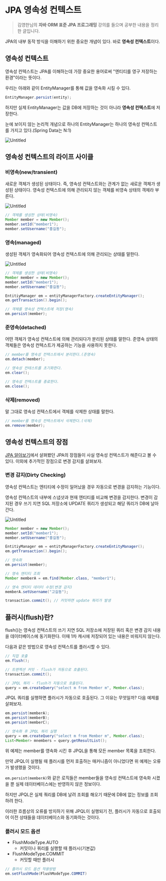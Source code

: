 # JPA 영속성 컨텍스트

> 김영한님의 **자바 ORM 표준 JPA 프로그래밍** 강의를 들으며 공부한 내용을 정리한 글입니다.
> 

JPA의 내부 동작 방식을 이해하기 위한 중요한 개념이 있다.
바로 **영속성 컨텍스트**이다.

## 영속성 컨텍스트

영속성 컨텍스트는 JPA를 이해하는데 가장 중요한 용어로써 "엔티티를 영구 저장하는 환경"이라는 뜻이다.

우리는 아래와 같이 EntityManager를 통해 값을 영속화 시킬 수 있다. 

```java
EntityManager.persist(entity);
```

하지만 실제 EntityManager는 값을 DB에 저장하는 것이 아니라 **영속성 컨텍스트**에 저장한다. 

눈에 보이지 않는 논리적 개념으로 하나의 EntityManager는 하나의 영속성 컨텍스트를 가지고 있다.(Spring Data는 N:1)

![Untitled](JPA%20%E1%84%8B%E1%85%A7%E1%86%BC%E1%84%89%E1%85%A9%E1%86%A8%E1%84%89%E1%85%A5%E1%86%BC%20%E1%84%8F%E1%85%A5%E1%86%AB%E1%84%90%E1%85%A6%E1%86%A8%E1%84%89%E1%85%B3%E1%84%90%E1%85%B3%20f3730995edda44758446db29f067e79c/Untitled.png)

## 영속성 컨텍스트의 라이프 사이클

### 비영속(new/transient)

새로운 객체가 생성된 상태이다. 즉, 영속성 컨텍스트와는 관계가 없는 새로운 객체가 생성된 상태이다. 영속성 컨텍스트에 의해 관리되지 않는 객체를 비영속 상태의 객체라 부른다.

![Untitled](JPA%20%E1%84%8B%E1%85%A7%E1%86%BC%E1%84%89%E1%85%A9%E1%86%A8%E1%84%89%E1%85%A5%E1%86%BC%20%E1%84%8F%E1%85%A5%E1%86%AB%E1%84%90%E1%85%A6%E1%86%A8%E1%84%89%E1%85%B3%E1%84%90%E1%85%B3%20f3730995edda44758446db29f067e79c/Untitled%201.png)

```java
// 객체를 생성한 상태(비영속)
Member member = new Member();
member.setId("member1");
member.setUsername("홍길동");
```

### 영속(managed)

생성된 객체가 영속화되어 영속성 컨텍스트에 의해 관리되는 상태를 말한다.

![Untitled](JPA%20%E1%84%8B%E1%85%A7%E1%86%BC%E1%84%89%E1%85%A9%E1%86%A8%E1%84%89%E1%85%A5%E1%86%BC%20%E1%84%8F%E1%85%A5%E1%86%AB%E1%84%90%E1%85%A6%E1%86%A8%E1%84%89%E1%85%B3%E1%84%90%E1%85%B3%20f3730995edda44758446db29f067e79c/Untitled%202.png)

```java
// 객체를 생성한 상태(비영속)
Member member = new Member();
member.setId("member1");
member.setUsername("홍길동");

EntitiyManager em = entityManagerFactory.createEntityManager();
em.getTransaction().begin();

// 객체를 영속성 컨텍스트에 저장(영속)
em.persist(member);
```

### 준영속(detached)

어떤 객체가 영속성 컨텍스트에 의해 관리되다가 분리된 상태를 말한다. 준영속 상태의 객체들은 영속성 컨텍스트가 제공하는 기능을 사용하지 못한다.

```java
// member를 영속성 컨텍스트에서 분리한다.(준영속)
em.detach(member);

// 영속성 컨테스트를 초기화한다.
em.clear();

// 영속성 컨텍스트를 종료한다.
em.close();
```

### 삭제(removed)

말 그대로 영속성 컨텍스트에서 객체를 삭제한 상태를 말한다. 

```java
// member를 영속성 컨텍스트에서 삭제한다.(삭제)
em.remove(member);
```

## 영속성 컨텍스트의 장점

[JPA 알아보기](https://www.notion.so/JPA-114a026f28a648eeb1133c0f07bf6d64)에서 살펴봤던 JPA의 장점들이 사실 영속성 컨텍스트가 해준다고 볼 수 있다. 이외에 추가적인 장점으로 변경 감지를 살펴보자.

### 변경 감지(Dirty Checking)

영속성 컨텍스트는 엔티티에 수정이 일어났을 경우 자동으로 변경을 감지하는 기능이다.

영속성 컨텍스트의 내부에 스냅샷과 현재 엔티티를 비교해 변경을 감지한다.
변경이 감지된 경우 쓰기 지연 SQL 저장소에 UPDATE 쿼리가 생성되고 해당 쿼리가 DB에 날아간다.

![Untitled](JPA%20%E1%84%8B%E1%85%A7%E1%86%BC%E1%84%89%E1%85%A9%E1%86%A8%E1%84%89%E1%85%A5%E1%86%BC%20%E1%84%8F%E1%85%A5%E1%86%AB%E1%84%90%E1%85%A6%E1%86%A8%E1%84%89%E1%85%B3%E1%84%90%E1%85%B3%20f3730995edda44758446db29f067e79c/Untitled%203.png)

```java
Member member = new Member();
member.setId("member1");
member.setUsername("홍길동");

EntitiyManager em = entityManagerFactory.createEntityManager();
em.getTransaction().begin();

// 영속화
em.persist(member);

// 영속 엔티티 조회
Member memberA = em.find(Member.class, "member1");

// 영속 엔티티 데이터 수정(변경 감지)
memberA.setUsername("고길동");

transaction.commit(); // 커밋하면 update 쿼리가 발생
```

## 플러시(flush)란?

flush()는 영속성 컨텍스트의 쓰기 지연 SQL 저장소에 저장된 쿼리 혹은 변경 감지 내용을 데이터베이스에 동기화한다. 이때 1차 캐시에 저장되어 있는 내용은 비워지지 않는다.

다음과 같은 방법으로 영속성 컨텍스트를 플러시할 수 있다.

```java
// 직접 호출
em.flush();

// 트랜젝션 커밋 - flush가 자동으로 호출된다.
transaction.commit();

// JPQL 쿼리 - flush가 자동으로 호출된다.
query = em.createQuery("select m from Member m", Member.class);
```

JPQL 쿼리를 실행하면 플러시가 자동으로 호출된다. 
그 이유는 무엇일까? 다음 예제를 살펴보자.

```java
em.persist(memberA);
em.persist(memberB);
em.persist(memberC);

// 영속화 후 JPQL 쿼리 실행
query = em.createQuery("select m from Member m", Member.class);
List<Member> mnembers = query.getResultList();
```

위 예제는 member를 영속화 시킨 후 JPQL을 통해 모든 member 목록을 조회한다.

만약 JPQL이 실행될 때 플러시를 먼저 호출하는 매커니즘이 아니었다면 위 예제는 오류가 발생했을 것이다. 

`em.persist(memberA)`와 같은 로직들은 member들을 영속성 컨텍스트에 영속화 시켰을 뿐 실제 데이터베이스에는 반영하지 않은 정보이다.

하지만 JPQL은 실제 쿼리를 DB에 날려 조회를 해오기 때문에 DB에 없는 정보를 조회하려 한다.

이러한 흐름상의 오류를 방지하기 위해 JPQL이 실행되기 전, 플러시가 자동으로 호출되어 이전 상태들을 데이터베이스와 동기화하는 것이다.

### 플러시 모드 옵션

- FlushModeType.AUTO
    - 커밋이나 쿼리를 실행할 때 플러시(기본값)
- FlushModeType.COMMIT
    - 커밋할 때만 플러시
    

```java
// 플러시 모드 옵션 적용방법
em.setFlushMode(FlushModeType.COMMIT)
```